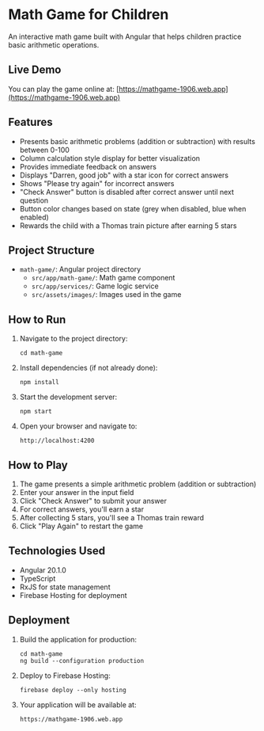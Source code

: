 # Math Game for Children

An interactive math game built with Angular that helps children practice basic arithmetic operations.

## Live Demo

You can play the game online at: [https://mathgame-1906.web.app](https://mathgame-1906.web.app)

## Features

- Presents basic arithmetic problems (addition or subtraction) with results between 0-100
- Column calculation style display for better visualization
- Provides immediate feedback on answers
- Displays "Darren, good job" with a star icon for correct answers
- Shows "Please try again" for incorrect answers
- "Check Answer" button is disabled after correct answer until next question
- Button color changes based on state (grey when disabled, blue when enabled)
- Rewards the child with a Thomas train picture after earning 5 stars

## Project Structure

- `math-game/`: Angular project directory
  - `src/app/math-game/`: Math game component
  - `src/app/services/`: Game logic service
  - `src/assets/images/`: Images used in the game

## How to Run

1. Navigate to the project directory:
   ```
   cd math-game
   ```

2. Install dependencies (if not already done):
   ```
   npm install
   ```

3. Start the development server:
   ```
   npm start
   ```

4. Open your browser and navigate to:
   ```
   http://localhost:4200
   ```

## How to Play

1. The game presents a simple arithmetic problem (addition or subtraction)
2. Enter your answer in the input field
3. Click "Check Answer" to submit your answer
4. For correct answers, you'll earn a star
5. After collecting 5 stars, you'll see a Thomas train reward
6. Click "Play Again" to restart the game

## Technologies Used

- Angular 20.1.0
- TypeScript
- RxJS for state management
- Firebase Hosting for deployment

## Deployment

1. Build the application for production:
   ```
   cd math-game
   ng build --configuration production
   ```

2. Deploy to Firebase Hosting:
   ```
   firebase deploy --only hosting
   ```

3. Your application will be available at:
   ```
   https://mathgame-1906.web.app
   ```
